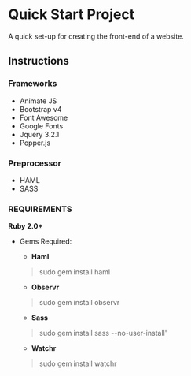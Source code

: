 # Quick Start Project
A quick set-up for creating the front-end of a website.

## Instructions


### Frameworks
* Animate JS
* Bootstrap v4
* Font Awesome
* Google Fonts
* Jquery 3.2.1
* Popper.js

### Preprocessor
* HAML
* SASS

### REQUIREMENTS
**Ruby 2.0+**
- Gems Required:   
    - **Haml** 
    > sudo gem install haml
    
    - **Observr**
    > sudo gem install observr

    - **Sass**
    > sudo gem install sass --no-user-install'

    - **Watchr**
    > sudo gem install watchr
